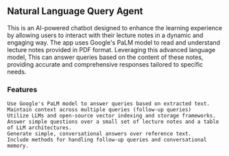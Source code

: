 ## Natural Language Query Agent 

This is an AI-powered chatbot designed to enhance the learning experience by allowing users to interact with their lecture notes in a dynamic and engaging way. The app uses Google's PaLM model to read and understand lecture notes provided in PDF format. Leveraging this advanced language model, This can answer queries based on the content of these notes, providing accurate and comprehensive responses tailored to specific needs.

### Features

    Use Google's PaLM model to answer queries based on extracted text.
    Maintain context across multiple queries (follow-up queries)
    Utilize LLMs and open-source vector indexing and storage frameworks.
    Answer simple questions over a small set of lecture notes and a table of LLM architectures.
    Generate simple, conversational answers over reference text.
    Include methods for handling follow-up queries and conversational memory.
